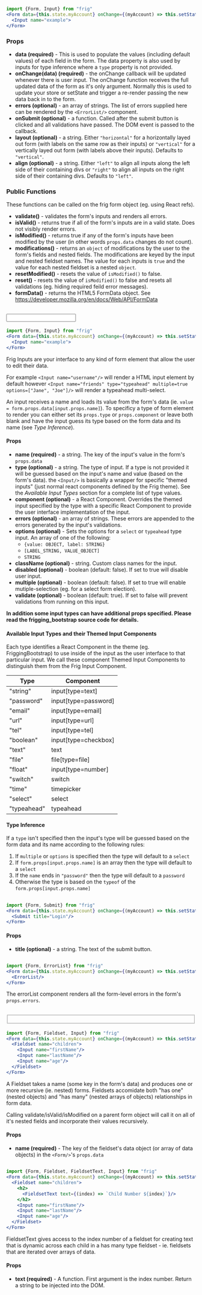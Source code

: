 ## <Form/>

```jsx
import {Form, Input} from "frig"
<Form data={this.state.myAccount} onChange={(myAccount) => this.setState({myAccount})}>
  <Input name="example">
</Form>
```

### Props

* **data (required)** - This is used to populate the values (including default values) of each field in the form. The data property is also used by inputs for type inference where a `type` property is not provided.
* **onChange(data) (required)** - the onChange callback will be updated whenever there is user input. The onChange function receives the full updated data of the form as it's only argument. Normally this is used to update your store or setState and trigger a re-render passing the new data back in to the form.
* **errors (optional)** - an array of strings. The list of errors supplied here can be rendered by the `<ErrorList/>` component.
* **onSubmit (optional)** - a function. Called after the submit button is clicked and all validations have passed. The DOM event is passed to the callback.
* **layout (optional)**  - a string. Either `"horizontal"` for a horizontally layed out form (with labels on the same row as their inputs) or `"vertical"` for a vertically layed out form (with labels above their inputs). Defaults to `"vertical"`.
* **align (optional)** - a string. Either `"left"` to align all inputs along the left side of their containing divs or `"right"` to align all inputs on the right side of their containing divs. Defaults to `"left"`.

### Public Functions

These functions can be called on the frig form object (eg. using React refs).

* **validate()** - validates the form's inputs and renders all errors.
* **isValid()** - returns true if all of the form's inputs are in a valid state. Does not visibly render errors.
* **isModified()** - returns true if any of the form's inputs have been modified by the user (in other words `props.data` changes do not count).
* **modifications()** - returns an `object` of modifications by the user to the form's fields and nested fields. The modifications are keyed by the input and nested fieldset names. The value for each inputs is `true` and the value for each nested fieldset is a nested `object`.
* **resetModified()** - resets the value of `isModified()` to false.
* **reset()** - resets the value of `isModified()` to false and resets all validations (eg. hiding required feild error messages).
* **formData()** - returns the HTML5 FormData object. See https://developer.mozilla.org/en/docs/Web/API/FormData

## <Input/>

```jsx
import {Form, Input} from "frig"
<Form data={this.state.myAccount} onChange={(myAccount) => this.setState({myAccount})}>
  <Input name="example">
</Form>
```

Frig Inputs are your interface to any kind of form element that allow the user to edit their data.

For example `<Input name="username"/>` will render a HTML input element by default however `<Input name="friends" type="typeahead" multiple=true options=["Jane", "Joe"]/>` will render a typeahead multi-select.

An input receives a name and loads its value from the form's data (ie. `value = form.props.data[input.props.name]`). To specificy a type of form element to render you can either set its `props.type` or `props.component` or leave both blank and have the input guess its type based on the form data and its name (see *Type Inference*).

#### Props
* **name (required)** - a string. The key of the input's value in the form's `props.data`
* **type (optional)** - a string. The type of input. If a type is not provided it will be guessed based on the input's name and value (based on the form's data). the `<Input/>` is basically a wrapper for specific "themed inputs" (just normal react components defined by the Frig theme). See the *Available Input Types* section for a complete list of type values.
* **component (optional)** - a React Component. Overrides the themed input specified by the type with a specific React Component to provide the user interface implementation of the input.
* **errors (optional)** - an array of strings. These errors are appended to the errors generated by the input's validations.
* **options (optional)** - Sets the options for a `select` or `typeahead` type input. An array of one of the following:
    * `{value: OBJECT, label: STRING}`
    * `[LABEL_STRING, VALUE_OBJECT]`
    * `STRING`
* **className (optional)** - string. Custom class names for the input.
* **disabled (optional)** - boolean (default: false). If set to true will disable user input.
* **multiple (optional)** - boolean (default: false). If set to true will enable mutiple-selection (eg. for a select form election).
* **validate (optional)** - boolean (default: true). If set to false will prevent validations from running on this input.

**In addition some input types can have additional props specified. Please read the frigging_bootstrap source code for details.**

#### Available Input Types and their Themed Input Components

Each type identifies a React Component in the theme (eg. FriggingBootstrap) to use inside of the input as the user interface to that particular input. We call these component Themed Input Components to distinguish them from the Frig Input Component.

| Type            | Component              |
|---------------- | ---------------------- |
|"string"         | input[type=text]       |
|"password"       | input[type=password]   |
|"email"          | input[type=email]      |
|"url"            | input[type=url]        |
|"tel"            | input[type=tel]        |
|"boolean"        | input[type=checkbox]   |
|"text"           | text                   |
|"file"           | file[type=file]        |
|"float"          | input[type=number]     |
|"switch"         | switch                 |
|"time"           | timepicker             |
|"select"         | select                 |
|"typeahead"      | typeahead              |


#### Type Inference

If a `type` isn't specified then the input's type will be guessed based on the form data and its name according to the following rules:

1. If `multiple` or `options` is specified then the type will default to a `select`
2. If `form.props[input.props.name]` is an array then the type will default to a `select`
3. If the `name` ends in `"password"` then the type will default to a `password`
4. Otherwise the type is based on the `typeof` of the `form.props[input.props.name]`

## <Submit/>

```jsx
import {Form, Submit} from "frig"
<Form data={this.state.myAccount} onChange={(myAccount) => this.setState({myAccount})}>
  <Submit title="Login"/>
</Form>
```

#### Props
* **title (optional)** - a string. The text of the submit button.

## <ErrorList/>

```jsx
import {Form, ErrorList} from "frig"
<Form data={this.state.myAccount} onChange={(myAccount) => this.setState({myAccount})}>
  <ErrorList/>
</Form>
```

The errorList component renders all the form-level errors in the form's `props.errors`.

## <Fieldset/>

```jsx
import {Form, Fieldset, Input} from "frig"
<Form data={this.state.myAccount} onChange={(myAccount) => this.setState({myAccount})}>
  <Fieldset name="children">
    <Input name="firstName"/>
    <Input name="lastName"/>
    <Input name="age"/>
  </Fieldset>
</Form>
```

A Fieldset takes a name (some key in the form's data) and produces one or more recursive (ie. nested) forms. Fieldsets accomidate both "has one" (nested objects) and "has many" (nested arrays of objects) relationships in form data.

Calling validate/isValid/isModified on a parent form object will call it on all of it's nested fields and incorporate their values recursively.

#### Props
* **name (required)** - The key of the fieldset's data object (or array of data objects) in the `<Form/>`'s `props.data`

## <FieldsetText/>

```jsx
import {Form, Fieldset, FieldsetText, Input} from "frig"
<Form data={this.state.myAccount} onChange={(myAccount) => this.setState({myAccount})}>
  <Fieldset name="children">
    <h2>
      <FieldsetText text={(index) => `Child Number ${index}`}/>
    </h2>
    <Input name="firstName"/>
    <Input name="lastName"/>
    <Input name="age"/>
  </Fieldset>
</Form>
```

FieldsetText gives access to the index number of a fieldset for creating text that is dynamic across each child in a has many type fieldset - ie. fieldsets that are iterated over arrays of data.

#### Props
* **text (required)** - A function. First argument is the index number. Return a string to be injected into the DOM.
